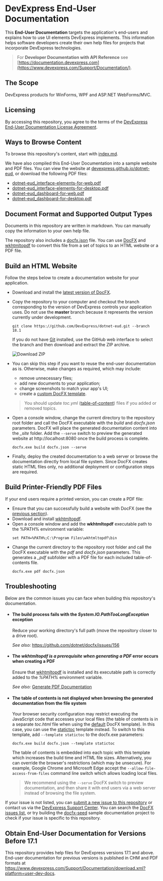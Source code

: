 # DevExpress End-User Documentation

This **End-User Documentation** targets the application's end-users and explains how to use UI elements DevExpress implements. This information helps software developers create their own help files for projects that incorporate DevExpress technologies.

> For **Developer Documentation with API Reference** see [https://documentation.devexpress.com](https://www.devexpress.com/Support/Documentation/).

## The Scope
DevExpress products for WinForms, WPF and ASP.NET WebForms/MVC. 

## Licensing
By accessing this repository, you agree to the terms of the [DevExpress End-User Documentation License Agreement](LICENSE.md).

## Ways to Browse Content
To browse this repository's content, start with [index.md](index.md).  

We have also compiled this End-User Documentation into a sample website and PDF files. You can view the website at [devexpress.github.io/dotnet-eud](https://devexpress.github.io/dotnet-eud/), or download the following PDF files:

* [dotnet-eud_interface-elements-for-web.pdf](https://devexpress.github.io/dotnet-eud/pdf/dotnet-eud_interface-elements-for-web.pdf)
* [dotnet-eud_interface-elements-for-desktop.pdf](https://devexpress.github.io/dotnet-eud/pdf/dotnet-eud_interface-elements-for-desktop.pdf)
* [dotnet-eud_dashboard-for-web.pdf](https://devexpress.github.io/dotnet-eud/pdf/dotnet-eud_dashboard-for-web.pdf)
* [dotnet-eud_dashboard-for-desktop.pdf](https://devexpress.github.io/dotnet-eud/pdf/dotnet-eud_dashboard-for-desktop.pdf)

## Document Format and Supported Output Types
Documents in this repository are written in markdown. You can manually copy the information to your own help file.

The repository also includes a [docfx.json](docfx.json) file. You can use [DocFX](https://dotnet.github.io/docfx/) and [wkhtmltopdf](https://github.com/wkhtmltopdf/wkhtmltopdf) to convert this file from a set of topics to an HTML website or a PDF file.   

## Build an HTML Website
Follow the steps below to create a documentation website for your application.

- Download and install the [latest version of DocFX](https://github.com/dotnet/docfx/releases). 
- Copy the repository to your computer and checkout the branch corresponding to the version of DevExpress controls your application uses. Do not use the **master** branch because it represents the version currently under development.
    ```
    git clone https://github.com/DevExpress/dotnet-eud.git --branch 18.1
    ```
  If you do not have [Git](https://git-scm.com/) installed, use the GitHub web interface to select the branch and then download and extract the ZIP archive.
  
  ![Download ZIP](https://user-images.githubusercontent.com/20167812/29712204-4ffaee9e-89a1-11e7-8a0e-3ff0464adda4.png)
- You can skip this step if you want to reuse the end-user documentation as is. Otherwise, make changes as required, which may include:
  - remove unnecessary files;
  - add new documents to your application;
  - change screenshots to match your app's UI;
  - create a [custom DocFX template](https://dotnet.github.io/docfx/tutorial/howto_create_custom_template.html).
  > You should update *toc.yml* ([table-of-content](https://dotnet.github.io/docfx/tutorial/intro_toc.html)) files if you added or removed topics.
- Open a console window, change the current directory to the repository root folder and call the DocFX executable with the *build* and *docfx.json* parameters. DocFX will place the generated documentation content into the *\_site* folder. Add the `--serve` switch to preview the generated website at http://localhost:8080 once the build process is complete. 
    ```
    docfx.exe build docfx.json --serve
    ```
- Finally, deploy the created documentation to a web server or browse the documentation directly from local file system. Since DocFX creates static HTML files only, no additional deployment or configuration steps are required.

## Build Printer-Friendly PDF Files
If your end users require a printed version, you can create a PDF file:
- Ensure that you can successfully build a website with DocFX (see the [previous section](#build-your-own-documentation-website)).
- Download and install [wkhtmltopdf](https://wkhtmltopdf.org/downloads.html).
- Open a console window and add the **wkhtmltopdf** executable path to the %PATH% environment variable:
    ```
    set PATH=%PATH%;C:\Program Files\wkhtmltopdf\bin
    ```
- Change the current directory to the repository root folder and call the DocFX executable with the *pdf* and *docfx.json* parameters. This generates a *_pdf* subfоlder with a PDF file for each included table-of-contents file.
    ```
    docfx.exe pdf docfx.json
    ```

## Troubleshooting
Below are the common issues you can face when building this repository's documentation. 

* #### The build process fails with the *System.IO.PathTooLongException* exception
  Reduce your working directory's full path (move the repository closer to a drive root).

  *See also:* https://github.com/dotnet/docfx/issues/156
  
* #### The *wkhtmltopdf is a prerequisite when generating a PDF* error occurs when creating a PDF
  Ensure that [wkhtmltopdf](https://wkhtmltopdf.org/downloads.html) is installed and its executable path is correctly added to the *%PATH%* environment variable.

  *See also:* [Generate PDF Documentation](http://dotnet.github.io/docfx/tutorial/walkthrough/walkthrough_generate_pdf.html)
 
* #### The table of contents is not displayed when browsing the generated documentation from the file system
  Your browser security configuration may restrict executing the JavaScript code that accesses your local files (the table of contents is in a separate *toc.html* file when using the [default](https://github.com/dotnet/docfx/tree/dev/src/docfx.website.themes/default) DocFX template). In this case, you can use the [statictoc](https://github.com/dotnet/docfx/tree/dev/src/docfx.website.themes/statictoc) template instead. To switch to this template, add `--template statictoc` to the docfx.exe parameters:
    ```
    docfx.exe build docfx.json --template statictoc
    ```
  The table of contents is embedded into each topic with this template which increases the build time and HTML file sizes. Alternatively, you can override the browser's restrictions (which may be unsecure). For example, Google Chrome and Microsoft Edge accept the `--allow-file-access-from-files` command line switch which allows loading local files.
  
  > We recommend using the `--serve` DocFX switch to preview documentation, and then share it with end users via a web server instead of browsing the file system.

If your issue is not listed, you can [submit a new issue to this repository](https://github.com/DevExpress/dotnet-eud/issues/new) or contact us via the [DevExpress Support Center](https://www.devexpress.com/Support/Center/). You can search the [DocFX issues list](https://github.com/dotnet/docfx/issues), or try building the [docfx\-seed](https://github.com/docascode/docfx-seed) sample documentation project to check if your issue is specific to this repository. 

## Obtain End-User Documentation for Versions Before 17.1
This repository provides help files for DevExpress versions 17.1 and above. End-user documentation for previous versions is published in CHM and PDF formats at https://www.devexpress.com/Support/Documentation/download.xml?platform=user-dev-docs.

